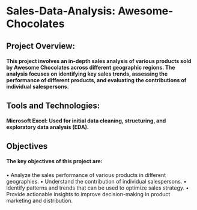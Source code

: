 # Sales-Data-Analysis: Awesome-Chocolates

## Project Overview:
#### This project involves an in-depth sales analysis of various products sold by Awesome Chocolates across different geographic regions. The analysis focuses on identifying key sales trends, assessing the performance of different products, and evaluating the contributions of individual salespersons.

## Tools and Technologies:
#### Microsoft Excel: Used for initial data cleaning, structuring, and exploratory data analysis (EDA).

## Objectives
#### The key objectives of this project are:

#### 
• Analyze the sales performance of various products in different geographies.
• Understand the contribution of individual salespersons.
• Identify patterns and trends that can be used to optimize sales strategy.
• Provide actionable insights to improve decision-making in product marketing and distribution.
